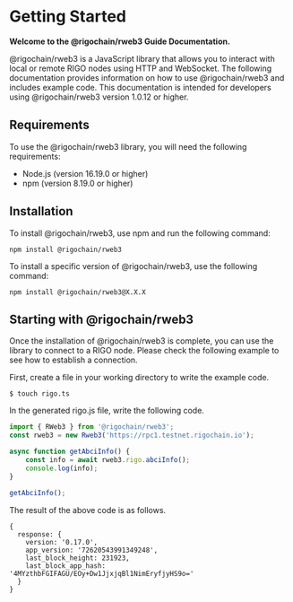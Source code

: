 # Getting Started

**Welcome to the @rigochain/rweb3 Guide Documentation.**

@rigochain/rweb3 is a JavaScript library that allows you to interact with local or remote RIGO nodes using HTTP and WebSocket. The following documentation provides information on how to use @rigochain/rweb3 and includes example code.
This documentation is intended for developers using @rigochain/rweb3 version 1.0.12 or higher.

## Requirements

To use the @rigochain/rweb3 library, you will need the following requirements:
- Node.js (version 16.19.0 or higher)
- npm (version 8.19.0 or higher)

## Installation

To install @rigochain/rweb3, use npm and run the following command:
```shell
npm install @rigochain/rweb3
```

To install a specific version of @rigochain/rweb3, use the following command:
```shell
npm install @rigochain/rweb3@X.X.X
```

## Starting with @rigochain/rweb3
Once the installation of @rigochain/rweb3 is complete, you can use the library to connect to a RIGO node. Please check the following example to see how to establish a connection.

First, create a file in your working directory to write the example code.
```shell
$ touch rigo.ts
```
In the generated rigo.js file, write the following code.
```javascript
import { RWeb3 } from '@rigochain/rweb3';
const rweb3 = new Rweb3('https://rpc1.testnet.rigochain.io');

async function getAbciInfo() {
    const info = await rweb3.rigo.abciInfo();
    console.log(info);
}

getAbciInfo();
```
The result of the above code is as follows.
```shell
{
  response: {
    version: '0.17.0',
    app_version: '72620543991349248',
    last_block_height: 231923,
    last_block_app_hash: '4MYzthbFGIFAGU/EOy+Dw1JjxjqBl1NimEryfjyHS9o='
  }
}
```
